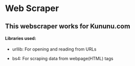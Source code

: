 # Web Scraper

## This webscraper works for Kununu.com

#### Libraries used:
* urllib: For opening and reading from URLs

* bs4: For scraping data from webpage(HTML) tags


